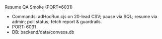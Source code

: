 Resume QA Smoke (PORT=6031)
- Commands: adHocRun.cjs on 20-lead CSV; pause via SQL; resume via admin; poll status; fetch report & guardrails.
- PORT: 6031
- DB: backend/data/convexa.db
